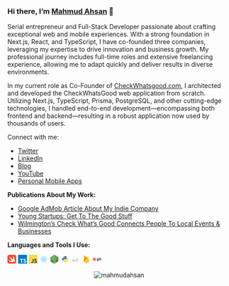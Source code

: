 ### Hi there, I’m [Mahmud Ahsan](https://mahmudahsan.com) 👋

Serial entrepreneur and Full-Stack Developer passionate about crafting exceptional web and mobile experiences. With a strong foundation in Next.js, React, and TypeScript, I have co-founded three companies, leveraging my expertise to drive innovation and business growth. My professional journey includes full-time roles and extensive freelancing experience, allowing me to adapt quickly and deliver results in diverse environments.

In my current role as Co-Founder of <a href="https://CheckWhatsgood.com" target="_blank">CheckWhatsgood.com</a>, I architected and developed the CheckWhatsGood web application from scratch. Utilizing Next.js, TypeScript, Prisma, PostgreSQL, and other cutting-edge technologies, I handled end-to-end development—encompassing both frontend and backend—resulting in a robust application now used by thousands of users.

Connect with me:
- <a href="https://twitter.com/mahmudahsan">Twitter</a>
- <a href="https://www.linkedin.com/in/mahmudahsan/">LinkedIn</a>
- <a href="https://thinkdiff.net">Blog</a>
- <a href="https://www.youtube.com/c/mahmudahsanthinkdiff">YouTube</a>
- <a href="https://ithinkdiff.net">Personal Mobile Apps</a>

**Publications About My Work:**
- <a href="https://admob.google.com/home/resources/independent-app-developer-doubles-revenue-with-admob-mediation/">Google AdMob Article About My Indie Company</a>
- <a href="https://www.wilmingtonbiz.com/wilmingtonbiz_magazine/2024/09/25/young_startups_get_to_the_good_stuff/25934">Young Startups: Get To The Good Stuff</a>
- <a href="https://www.wilmingtonbiz.com/wilmingtonbiz_magazine/2024/09/25/young_startups_get_to_the_good_stuff/25934">Wilmington’s Check What’s Good Connects People To Local Events & Businesses</a>

**Languages and Tools I Use:**  

<code><img height="20" src="https://raw.githubusercontent.com/github/explore/80688e429a7d4ef2fca1e82350fe8e3517d3494d/topics/swift/swift.png"></code>
<code><img height="20" src="https://raw.githubusercontent.com/github/explore/80688e429a7d4ef2fca1e82350fe8e3517d3494d/topics/typescript/typescript.png"></code>
<code><img height="20" src="https://raw.githubusercontent.com/github/explore/80688e429a7d4ef2fca1e82350fe8e3517d3494d/topics/javascript/javascript.png"></code>
<code><img height="20" src="https://raw.githubusercontent.com/github/explore/80688e429a7d4ef2fca1e82350fe8e3517d3494d/topics/react/react.png"></code>
<code><img height="20" src="https://raw.githubusercontent.com/github/explore/80688e429a7d4ef2fca1e82350fe8e3517d3494d/topics/nodejs/nodejs.png"></code>
<code><img height="20" src="https://raw.githubusercontent.com/github/explore/80688e429a7d4ef2fca1e82350fe8e3517d3494d/topics/python/python.png"></code>
<code><img height="20" src="https://raw.githubusercontent.com/github/explore/80688e429a7d4ef2fca1e82350fe8e3517d3494d/topics/mysql/mysql.png"></code>
<code><img height="20" src="https://raw.githubusercontent.com/github/explore/80688e429a7d4ef2fca1e82350fe8e3517d3494d/topics/firebase/firebase.png"></code>
<code><img height="20" src="https://raw.githubusercontent.com/github/explore/80688e429a7d4ef2fca1e82350fe8e3517d3494d/topics/git/git.png"></code>

<p align="center"> <img src="https://github-readme-stats.vercel.app/api?username=mahmudahsan&show_icons=true&theme=gotham" alt="mahmudahsan" />




